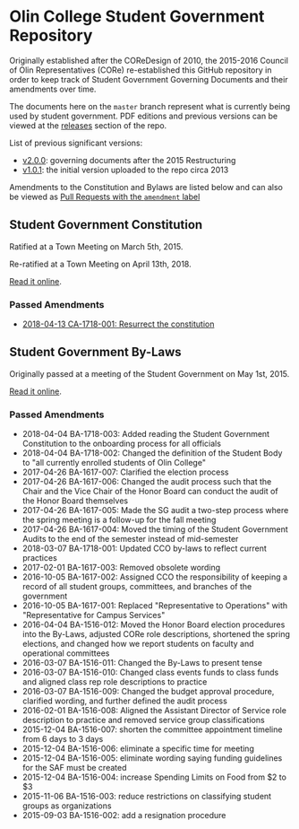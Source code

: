 # Olin College Student Government Repository
Originally established after the COReDesign of 2010, the 2015-2016 Council of
Olin Representatives (CORe) re-established this GitHub repository in order to
keep track of Student Government Governing Documents and their amendments over
time.

The documents here on the `master` branch represent what is currently being used
by student government. PDF editions and previous versions can be viewed at
the [releases](https://github.com/olin/studentgovernment/releases) section of
the repo.

List of previous significant versions:
- [v2.0.0](https://github.com/olin/studentgovernment/releases/tag/v2.0.0):
  governing documents after the 2015 Restructuring
- [v1.0.1](https://github.com/olin/studentgovernment/releases/tag/v1.0.1): the
  initial version uploaded to the repo circa 2013

Amendments to the Constitution and Bylaws are listed below and can also be
viewed as [Pull Requests with the `amendment` label](https://github.com/olin/studentgovernment/pulls?utf8=%E2%9C%93&q=is%3Apr+label%3Aamendment+)

## Student Government Constitution

Ratified at a Town Meeting on March 5th, 2015.

Re-ratified at a Town Meeting on April 13th, 2018.

[Read it online](https://github.com/olin/studentgovernment/blob/master/student_government_constitution.md).

### Passed Amendments

- [2018-04-13 CA-1718-001: Resurrect the constitution](https://github.com/olin/studentgovernment/pull/37)

## Student Government By-Laws

Originally passed at a meeting of the Student Government on May 1st, 2015.

[Read it online](https://github.com/olin/studentgovernment/blob/master/student_government_bylaws.md).

### Passed Amendments

- 2018-04-04 BA-1718-003: Added reading the Student Government Constitution to
  the onboarding process for all officials
- 2018-04-04 BA-1718-002: Changed the definition of the Student Body to "all
  currently enrolled students of Olin College"
- 2017-04-26 BA-1617-007: Clarified the election process
- 2017-04-26 BA-1617-006: Changed the audit process such that the Chair and the
  Vice Chair of the Honor Board can conduct the audit of the Honor Board
  themselves
- 2017-04-26 BA-1617-005: Made the SG audit a two-step process where the spring
  meeting is a follow-up for the fall meeting
- 2017-04-26 BA-1617-004: Moved the timing of the Student Government Audits to
  the end of the semester instead of mid-semester
- 2018-03-07 BA-1718-001: Updated CCO by-laws to reflect current practices
- 2017-02-01 BA-1617-003: Removed obsolete wording
- 2016-10-05 BA-1617-002: Assigned CCO the responsibility of keeping a record of
  all student groups, committees, and branches of the government
- 2016-10-05 BA-1617-001: Replaced "Representative to Operations" with
  "Representative for Campus Services"
- 2016-04-04 BA-1516-012: Moved the Honor Board election procedures into the
  By-Laws, adjusted CORe role descriptions, shortened the spring elections, and
  changed how we report students on faculty and operational committees
- 2016-03-07 BA-1516-011: Changed the By-Laws to present tense
- 2016-03-07 BA-1516-010: Changed class events funds to class funds and aligned
  class rep role descriptions to practice
- 2016-03-07 BA-1516-009: Changed the budget approval procedure, clarified
  wording, and further defined the audit process
- 2016-02-01 BA-1516-008: Aligned the Assistant Director of Service role
  description to practice and removed service group classifications
- 2015-12-04 BA-1516-007: shorten the committee appointment timeline from 6 days
  to 3 days
- 2015-12-04 BA-1516-006: eliminate a specific time for meeting
- 2015-12-04 BA-1516-005: eliminate wording saying funding guidelines for the
  SAF must be created
- 2015-12-04 BA-1516-004: increase Spending Limits on Food from $2 to $3
- 2015-11-06 BA-1516-003: reduce restrictions on classifying student groups as
  organizations
- 2015-09-03 BA-1516-002: add a resignation procedure

